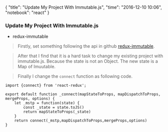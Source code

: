 {
  "title": "Update My Project With Immutable.js",
  "time": "2016-12-10 10:06",
  "notebook": "react"
}


### Update My Project With Immutable.js

- redux-immutable

> Firstly, set something following the api in github [redux-immutable](https://github.com/gajus/redux-immutable).

>After that I find that it is a hard task to change my existing project with immutable.js. Because the state is not an Object. The new state is a Map of Imuutable.

> Finally I change the `connect` function as following code.

```
import {connect} from 'react-redux';

export default function _connect(mapStateToProps, mapDispatchToProps, mergeProps, options) {
    let _mstp = function(state) {
        const _state = state.toJS()
        return mapStateToProps(_state)
    }
    return connect(_mstp,mapDispatchToProps,mergeProps,options)
}

```
